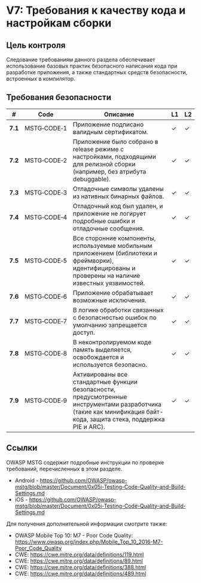 # V7: Требования к качеству кода и настройкам сборки

## Цель контроля

Следование требованиям данного раздела обеспечивает использование базовых практик безопасного написания кода при разработке приложения, а также стандартных средств безопасности, встроенных в компилятор.

## Требования безопасности

| # | Code | Описание | L1 | L2 |
| --- | --- | --- | --- | --- |
| **7.1** | MSTG‑CODE‑1 | Приложение подписано валидным сертификатом. | ✓ | ✓ |
| **7.2** | MSTG‑CODE‑2 | Приложение было собрано в release режиме с настройками, подходящими для релизной сборки (например, без атрибута debuggable). | ✓ | ✓ |
| **7.3** | MSTG‑CODE‑3 | Отладочные символы удалены из нативных бинарных файлов. | ✓ | ✓ |
| **7.4** | MSTG‑CODE‑4 | Отладочный код был удален, и приложение не логирует подробные ошибки и отладочные сообщения. | ✓ | ✓ |
| **7.5** | MSTG‑CODE‑5 | Все сторонние компоненты, используемые мобильным приложением (библиотеки и фреймворки), идентифицированы и проверены на наличие известных уязвимостей. | ✓ | ✓ |
| **7.6** | MSTG‑CODE‑6 | Приложение обрабатывает возможные исключения.| ✓ | ✓ |
| **7.7** | MSTG‑CODE‑7 | В логике обработки связанных с безопасностью ошибок по умолчанию запрещается доступ. | ✓ | ✓ |
| **7.8** | MSTG‑CODE‑8 | В неконтролируемом коде память выделяется, освобождается и используется безопасно.  | ✓ | ✓ |
| **7.9** | MSTG‑CODE‑9 | Активированы все стандартные функции безопасности, предусмотренные инструментами разработчика (такие как минификация байт-кода, защита стека, поддержка PIE и ARC). | ✓ | ✓ |

<div style="page-break-after: always;"></div>

## Ссылки

OWASP MSTG содержит подробные инструкции по проверке требований, перечисленных в этом разделе.

- Android - <https://github.com/OWASP/owasp-mstg/blob/master/Document/0x05i-Testing-Code-Quality-and-Build-Settings.md>
- iOS - <https://github.com/OWASP/owasp-mstg/blob/master/Document/0x05i-Testing-Code-Quality-and-Build-Settings.md>

Для получения дополнительной информации смотрите также:

- OWASP Mobile Top 10: M7 - Poor Code Quality: <https://www.owasp.org/index.php/Mobile_Top_10_2016-M7-Poor_Code_Quality>
- CWE: <https://cwe.mitre.org/data/definitions/119.html>
- CWE: <https://cwe.mitre.org/data/definitions/89.html>
- CWE: <https://cwe.mitre.org/data/definitions/388.html>
- CWE: <https://cwe.mitre.org/data/definitions/489.html>
